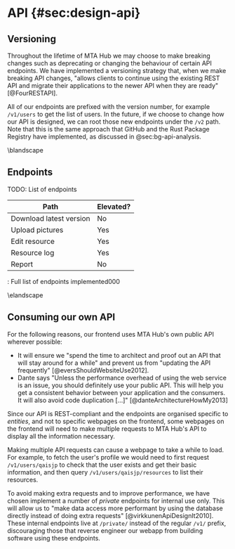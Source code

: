 # API {#sec:design-api}

## Versioning

Throughout the lifetime of MTA Hub we may choose to make breaking changes such as deprecating or changing the behaviour of certain API endpoints. We have implemented a versioning strategy that, when we make breaking API changes, "allows clients to continue using the existing REST API and migrate their applications to the newer API when they are ready" [@FourRESTAPI].

All of our endpoints are prefixed with the version number, for example `/v1/users` to get the list of users. In the future, if we choose to change how our API is designed, we can root those new endpoints under the `/v2` path. Note that this is the same approach that GitHub and the Rust Package Registry have implemented, as discussed in @sec:bg-api-analysis.

\blandscape
## Endpoints

TODO: List of endpoints

| Path               | Elevated? |
|-------------------------|-----------|
| Download latest version | No        |
|         Upload pictures | Yes       |
|           Edit resource | Yes       |
|            Resource log | Yes       |
|                  Report | No        |

: Full list of endpoints implemented000

\elandscape

## Consuming our own API

For the following reasons, our frontend uses MTA Hub's own public API wherever possible:

- It will ensure we "spend the time to architect and proof out an API that will stay around for a while" and prevent us from "updating the API frequently" [@eversShouldWebsiteUse2012].
- Dante says "Unless the performance overhead of using the web service is an issue, you should definitely use your public API. This will help you get a consistent behavior between your application and the consumers. It will also avoid code duplication [...]" [@danteArchitectureHowMy2013]

Since our API is REST-compliant and the endpoints are organised specific to _entities_, and not to specific webpages on the frontend, some webpages on the frontend will need to make multiple requests to MTA Hub's API to display all the information necessary.

Making multiple API requests can cause a webpage to take a while to load. For example, to fetch the user's profile we would need to first request `/v1/users/qaisjp` to check that the user exists and get their basic information, and then query `/v1/users/qaisjp/resources` to list their resources.

To avoid making extra requests and to improve performance, we have chosen implement a number of _private_ endpoints for internal use only. This will allow us to "make data access more performant by using the database directly instead of doing extra requests" [@virkkunenApiDesignIt2010]. These internal endpoints live at `/private/` instead of the regular `/v1/` prefix, discouraging those that reverse engineer our webapp from building software using these endpoints.

<!-- other links: TODO
- https://softwareengineering.stackexchange.com/questions/332864/fully-api-based-website-is-it-a-good-idea -->

<!-- ### HTTP Stuff, again

Hyphens - The standard best practice for REST APIs is to have a hyphen, not camelcase or underscores. - This comes from Mark Masse's "REST API Design Rulebook" from Oreilly. -->
